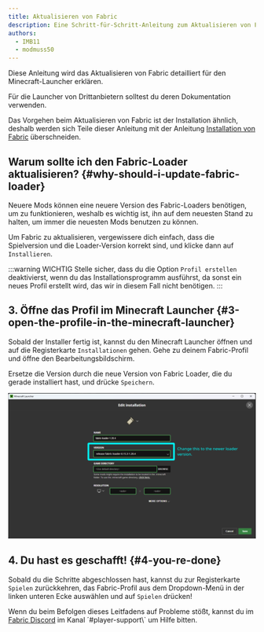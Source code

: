 ```yaml
---
title: Aktualisieren von Fabric
description: Eine Schritt-für-Schritt-Anleitung zum Aktualisieren von Fabric.
authors:
  - IMB11
  - modmuss50
---
```


Diese Anleitung wird das Aktualisieren von Fabric detailliert für den Minecraft-Launcher erklären.

Für die Launcher von Drittanbietern solltest du deren Dokumentation verwenden.

Das Vorgehen beim Aktualisieren von Fabric ist der Installation ähnlich, deshalb werden sich Teile dieser Anleitung mit der Anleitung [Installation von Fabric](./installing-fabric) überschneiden.

## Warum sollte ich den Fabric-Loader aktualisieren? {#why-should-i-update-fabric-loader}

Neuere Mods können eine neuere Version des Fabric-Loaders benötigen, um zu funktionieren, weshalb es wichtig ist, ihn auf dem neuesten Stand zu halten, um immer die neuesten Mods benutzen zu können.

<!--@include: ./installing-fabric.md#common-->

Um Fabric zu aktualisieren, vergewissere dich einfach, dass die Spielversion und die Loader-Version korrekt sind, und klicke dann auf `Installieren`.

:::warning WICHTIG
Stelle sicher, dass du die Option `Profil erstellen` deaktivierst, wenn du das Installationsprogramm ausführst, da sonst ein neues Profil erstellt wird, das wir in diesem Fall nicht benötigen.
:::

## 3. Öffne das Profil im Minecraft Launcher {#3-open-the-profile-in-the-minecraft-launcher}

Sobald der Installer fertig ist, kannst du den Minecraft Launcher öffnen und auf die Registerkarte `Installationen` gehen. Gehe zu deinem Fabric-Profil und öffne den Bearbeitungsbildschirm.

Ersetze die Version durch die neue Version von Fabric Loader, die du gerade installiert hast, und drücke `Speichern`.

![Aktualisieren der Fabric Loader Version im Minecraft Launcher](/assets/players/updating-fabric.png)

## 4. Du hast es geschafft! {#4-you-re-done}

Sobald du die Schritte abgeschlossen hast, kannst du zur Registerkarte `Spielen` zurückkehren, das Fabric-Profil aus dem Dropdown-Menü in der linken unteren Ecke auswählen und auf `Spielen` drücken!

Wenn du beim Befolgen dieses Leitfadens auf Probleme stößt, kannst du im [Fabric Discord](https://discord.gg/v6v4pMv) im Kanal ´#player-support\\` um Hilfe bitten.
